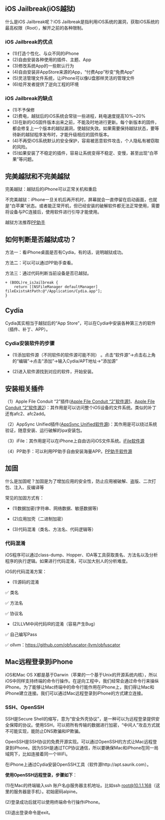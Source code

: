## iOS Jailbreak(iOS越狱)

什么是iOS Jailbreak呢？iOS Jailbreak是指利用iOS系统的漏洞，获取iOS系统的最高权限（Root），解开之前的各种限制。

### iOS Jailbreak的优点

* (1)打造个性化、与众不同的iPhone
* (2)自由安装各种使用的插件、主题、App
* (3)修改系统App的一些默认行为
* (4)自由安装非AppStore来源的App，“付费App”秒变“免费App”
* (5)灵活管理文件系统，让iPhone可以像U盘那样灵活的管理文件
* (6)给开发者提供了逆向工程的环境

### iOS Jailbreak的缺点

* (1)不予保修
* (2)费电，越狱后的iOS系统会常驻一些进程，耗电速度提高10%~20%
* (3)在新的iOS固件版本出来之前，不能及时地进行更新。每个新版本的固件，都会修复上一个版本的越狱漏洞，使越狱失效。如果需要保持越狱状态，要等待新的越狱程序发布时，才能升级相应的固件版本。
* (4)不再受iOS系统默认的安全保护，容易被恶意软件攻击，个人隐私有被窃取的风险。
* (5)如果安装了不稳定的插件，容易让系统变得不稳定、变慢，甚至出现“白苹果”等问题。

## 完美越狱和不完美越狱

完美越狱：越狱后的iPhone可以正常关机和重启

不完美越狱：iPhone一旦关机后再开机时，屏幕就会一直停留在启动画面，也就是“白苹果”状态。或者能正常开机，但已经安装的破解软件都无法正常使用，需要将设备与PC连接后，使用软件进行引导才能使用。

越狱方法推荐[PP助手](http://jailbreak.25pp.com/)

## 如何判断是否越狱成功？

方法一：看iPhone桌面是否有Cydia，有的话，说明越狱成功。

方法二：可以可以通过PP助手查看。

方法三：通过代码判断当前设备是否已越狱。

```
+ (BOOL)re_isJailbreak {
    return [[NSFileManager defaultManager] fileExistsAtPath:@"/Application/Cydia.app"];
}
```

## Cydia

Cydia其实相当于越狱后的“App Store”，可以在Cydia中安装各种第三方的软件（插件、补丁、APP）。

### Cydia安装软件的步骤

* (1)添加软件源（不同软件的软件源可能不同） 。点击“软件源”->点击右上角的“编辑”->点击“添加”->输入Cydia/APT地址->“添加源”

* (2)进入软件源找到对应的软件，开始安装。

## 安装相关插件

（1）Apple File Conduit “2”插件([Apple File Conduit “2”软件源1](http://apt.saurik.com)、[Apple File Conduit “2”软件源2](http://apt.25pp.com))：其作用是可以访问整个iOS设备的文件系统。类似的补丁还有afc2、afc2add。

（2）AppSync Unified插件([AppSync Unified软件源](http://apt.25pp.com))：其作用是可以绕过系统验证，随意安装、运行破解的ipa安装包。

（3）iFile：其作用是可以在iPhone上自由访问iOS文件系统。[iFile软件源](http://apt.thebigboss.org/repofiles/cydia)

（4）PP助手：可以利用PP助手自由安装海量APP。[PP助手软件源](http://apt.25pp.com)


## 加固

什么是加固呢？加固是为了增加应用的安全性，防止应用被破解、盗版、二次打包、注入、反编译等

常见的加固方式有：

* (1)数据加密(字符串、网络数据、敏感数据等)

* (2)应用加壳（二进制加密）

* (3)代码混淆（类名、方法名、代码逻辑等）

### 代码混淆

iOS程序可以通过class-dump、Hopper、IDA等工具获取类名、方法名以及分析程序的执行逻辑。如果进行代码混淆，可以加大别人的分析难度。

iOS的代码混淆方案：

* (1)源码的混淆

✅ 类名

✅ 方法名

✅ 协议名

* (2)LLVM中间代码IR的混淆（容易产生Bug）

✅ 自己编写Pass

✅ ollvm：https://github.com/obfuscator-llvm/obfuscator


## Mac远程登录到iPhone

iOS和Mac OS X都是基于Darwin（苹果的一个基于Unix的开源系统内核），所以iOS中同样支持终端的命令行操作。在逆向工程中，我们经常会通过命令行来操纵iPhone。为了能够让Mac终端中的命令行能作用在iPhone上，我们得让Mac和iPhone建立连接。我们可以通过Mac远程登录到iPhone的方式建立连接。

### SSH、OpenSSH

SSH是Secure Shell的缩写，意为“安全外壳协议”，是一种可以为远程登录提供安全保障的协议。使用SSH，可以把所有传输的数据进行加密，“中间人”攻击方式就不可能实现，能防止DNS欺骗和IP欺骗。

OpenSSH是SSH协议的免费开源实现。可以通过OpenSSH的方式让Mac远程登录到iPhone。因为SSH是通过TCP协议通信，所以要确保Mac和iPhone在同一局域网下，比如连接着同一个WiFi。

在iPhone上通过Cydia安装OpenSSH工具（软件源http://apt.saurik.com）。

**使用OpenSSH远程登录，步骤如下**：

(1)在Mac的终端输入ssh 账户名@服务器主机地址。比如ssh root@10.1.1.168（这里的服务器是手机）。初始密码alpine。

(2)登录成功后就可以使用终端命令行操作iPhone。

(3)退出登录命令是exit。











